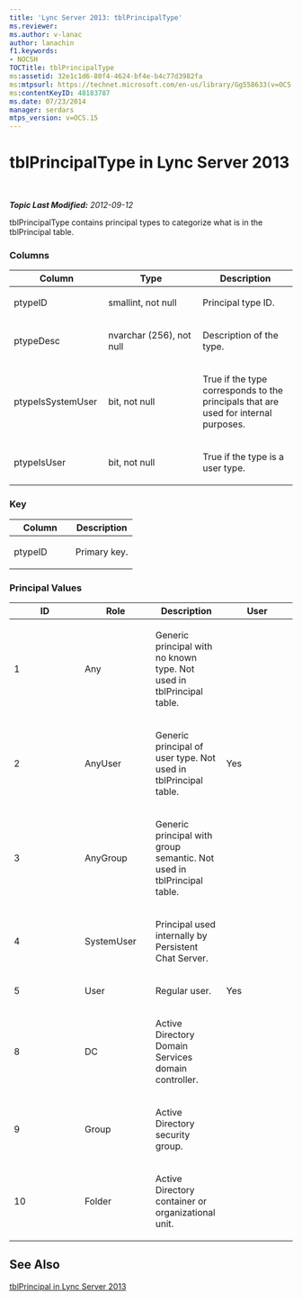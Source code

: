 ```yaml
---
title: 'Lync Server 2013: tblPrincipalType'
ms.reviewer: 
ms.author: v-lanac
author: lanachin
f1.keywords:
- NOCSH
TOCTitle: tblPrincipalType
ms:assetid: 32e1c1d6-80f4-4624-bf4e-b4c77d3982fa
ms:mtpsurl: https://technet.microsoft.com/en-us/library/Gg558633(v=OCS.15)
ms:contentKeyID: 48183787
ms.date: 07/23/2014
manager: serdars
mtps_version: v=OCS.15
---
```


<div data-xmlns="http://www.w3.org/1999/xhtml">

<div class="topic" data-xmlns="http://www.w3.org/1999/xhtml" data-msxsl="urn:schemas-microsoft-com:xslt" data-cs="https://msdn.microsoft.com/">

<div data-asp="https://msdn2.microsoft.com/asp">

# tblPrincipalType in Lync Server 2013

</div>

<div id="mainSection">

<div id="mainBody">

<span> </span>

_**Topic Last Modified:** 2012-09-12_

tblPrincipalType contains principal types to categorize what is in the tblPrincipal table.

### Columns

<table>
<colgroup>
<col style="width: 33%" />
<col style="width: 33%" />
<col style="width: 33%" />
</colgroup>
<thead>
<tr class="header">
<th>Column</th>
<th>Type</th>
<th>Description</th>
</tr>
</thead>
<tbody>
<tr class="odd">
<td><p>ptypeID</p></td>
<td><p>smallint, not null</p></td>
<td><p>Principal type ID.</p></td>
</tr>
<tr class="even">
<td><p>ptypeDesc</p></td>
<td><p>nvarchar (256), not null</p></td>
<td><p>Description of the type.</p></td>
</tr>
<tr class="odd">
<td><p>ptypeIsSystemUser</p></td>
<td><p>bit, not null</p></td>
<td><p>True if the type corresponds to the principals that are used for internal purposes.</p></td>
</tr>
<tr class="even">
<td><p>ptypeIsUser</p></td>
<td><p>bit, not null</p></td>
<td><p>True if the type is a user type.</p></td>
</tr>
</tbody>
</table>


### Key

<table>
<colgroup>
<col style="width: 50%" />
<col style="width: 50%" />
</colgroup>
<thead>
<tr class="header">
<th>Column</th>
<th>Description</th>
</tr>
</thead>
<tbody>
<tr class="odd">
<td><p>ptypeID</p></td>
<td><p>Primary key.</p></td>
</tr>
</tbody>
</table>


### Principal Values

<table>
<colgroup>
<col style="width: 25%" />
<col style="width: 25%" />
<col style="width: 25%" />
<col style="width: 25%" />
</colgroup>
<thead>
<tr class="header">
<th>ID</th>
<th>Role</th>
<th>Description</th>
<th>User</th>
</tr>
</thead>
<tbody>
<tr class="odd">
<td><p>1</p></td>
<td><p>Any</p></td>
<td><p>Generic principal with no known type. Not used in tblPrincipal table.</p></td>
<td></td>
</tr>
<tr class="even">
<td><p>2</p></td>
<td><p>AnyUser</p></td>
<td><p>Generic principal of user type. Not used in tblPrincipal table.</p></td>
<td><p>Yes</p></td>
</tr>
<tr class="odd">
<td><p>3</p></td>
<td><p>AnyGroup</p></td>
<td><p>Generic principal with group semantic. Not used in tblPrincipal table.</p></td>
<td></td>
</tr>
<tr class="even">
<td><p>4</p></td>
<td><p>SystemUser</p></td>
<td><p>Principal used internally by Persistent Chat Server.</p></td>
<td></td>
</tr>
<tr class="odd">
<td><p>5</p></td>
<td><p>User</p></td>
<td><p>Regular user.</p></td>
<td><p>Yes</p></td>
</tr>
<tr class="even">
<td><p>8</p></td>
<td><p>DC</p></td>
<td><p>Active Directory Domain Services domain controller.</p></td>
<td></td>
</tr>
<tr class="odd">
<td><p>9</p></td>
<td><p>Group</p></td>
<td><p>Active Directory security group.</p></td>
<td></td>
</tr>
<tr class="even">
<td><p>10</p></td>
<td><p>Folder</p></td>
<td><p>Active Directory container or organizational unit.</p></td>
<td></td>
</tr>
</tbody>
</table>


<div>

## See Also


[tblPrincipal in Lync Server 2013](lync-server-2013-tblprincipal.md)  
  

</div>

</div>

<span> </span>

</div>

</div>

</div>

